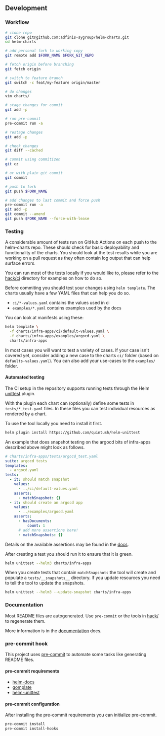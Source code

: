 ## Development

### Workflow

```bash
# clone repo
git clone git@github.com:adfinis-sygroup/helm-charts.git
cd helm-charts

# add personal fork to working copy
git remote add $FORK_NAME $FORK_GIT_REPO

# fetch origin before branching
git fetch origin

# switch to feature branch
git switch -c feat/my-feature origin/master

# do changes
vim charts/

# stage changes for commit
git add -p

# run pre-commit
pre-commit run -a

# restage changes
git add -p

# check changes
git diff --cached

# commit using commitizen
git cz

# or with plain git commit
git commit

# push to fork
git push $FORK_NAME

# add changes to last commit and force push
pre-commit run -a
git add -p
git commit --amend
git push $FORK_NAME --force-with-lease
```

### Testing

A considerable amount of tests run on GitHub Actions on each push to the helm-charts repo. These should
check for basic deployability and functionality of the charts. You should look at the test results while
you are working on a pull request as they often contain log output that can help surface errors.

You can run most of the tests locally if you would like to, please refer to the [hack/ci](../hack/ci)
directory for examples on how to do so.

Before commiting you should test your changes using `helm template`. The charts usually have a few YAML
files that can help you do so.
* `ci/*-values.yaml` contains the values used in ci
* `examples/*.yaml` contains examples used by the docs

You can look at manifests using these:
```bash
helm template \
  -f charts/infra-apps/ci/default-values.yaml \
  -f charts/infra-apps/examples/argocd.yaml \
  charts/infra-apps
```

In most cases you will want to test a variety of cases. If your case isn't covered yet, consider adding
a new case to the charts `ci/` folder (based on `defaults-values.yaml`). You can also add your use-cases
to the `examples/` folder.

#### Automated testing

The CI setup in the repository supports running tests through the Helm [unittest](https://github.com/quintush/helm-unittest/)
plugin.

With the plugin each chart can (optionally) define some tests in `tests/*_test.yaml` files. In these
files you can test individual resources as rendered by a chart.

To use the tool locally you need to install it first.

```bash
helm plugin install https://github.com/quintush/helm-unittest
```

An example that does snapshot testing on the argocd bits of infra-apps described above might look as
follows.

```yaml
# charts/infra-apps/tests/argocd_test.yaml
suite: argocd tests
templates:
  - argocd.yaml
tests:
  - it: should match snapshot
    values:
      - ../ci/default-values.yaml
    asserts:
      - matchSnapshot: {}
  - it: should create an argocd app
    values:
      - ../examples/argocd.yaml
    asserts:
      - hasDocuments:
          count: 1
      # add more assertions here!
      - matchSnapshots: {}
```
Details on the available assertions may be found in the [docs](https://github.com/quintush/helm-unittest/blob/master/DOCUMENT.md).

After creating a test you should run it to ensure that it is green.

```bash
helm unittest --helm3 charts/infra-apps
```

When you create tests that contain `matchSnapshots` the tool will create and populate a
`tests/__snapshots__` directory. If you update resources you need to tell the tool to update the
snapshots.

```bash
helm unittest --helm3 --update-snapshot charts/infra-apps
```

### Documentation

Most README files are autogenerated. Use `pre-commit` or the tools
in [hack/](../hack) to regenerate them.

More information is in the [documentation](./documentation.md) docs.

### pre-commit hook

This project uses [pre-commit](https://pre-commit.com/) to automate some tasks like
generating README files.

#### pre-commit requirements

* [helm-docs](https://github.com/norwoodj/helm-docs)
* [gomplate](https://github.com/hairyhenderson/gomplate)
* [helm-unittest](https://github.com/quintush/helm-unittest/)

#### pre-commit configuration

After installing the pre-commit requirements you can initialize pre-commit.

```bash
pre-commit install
pre-commit install-hooks
```
